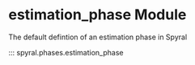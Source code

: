 # estimation_phase Module

The default defintion of an estimation phase in Spyral

::: spyral.phases.estimation_phase